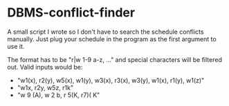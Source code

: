 # DBMS-conflict-finder
A small script I wrote so I don't have to search the schedule conflicts manually. 
Just plug your schedule in the program as the first argument to use it. 

The format has to be "r|w 1-9 a-z, ..." and special characters will be filtered out. Valid inputs would be:

- "w1(x), r2(y), w5(x), w1(y), w3(x), r3(x), w3(y), w1(x), r1(y), w1(z)"
- "w1x, r2y, w5z, r1k"
- "w 9 (A), w 2 b, r 5(K, r7)( K"
